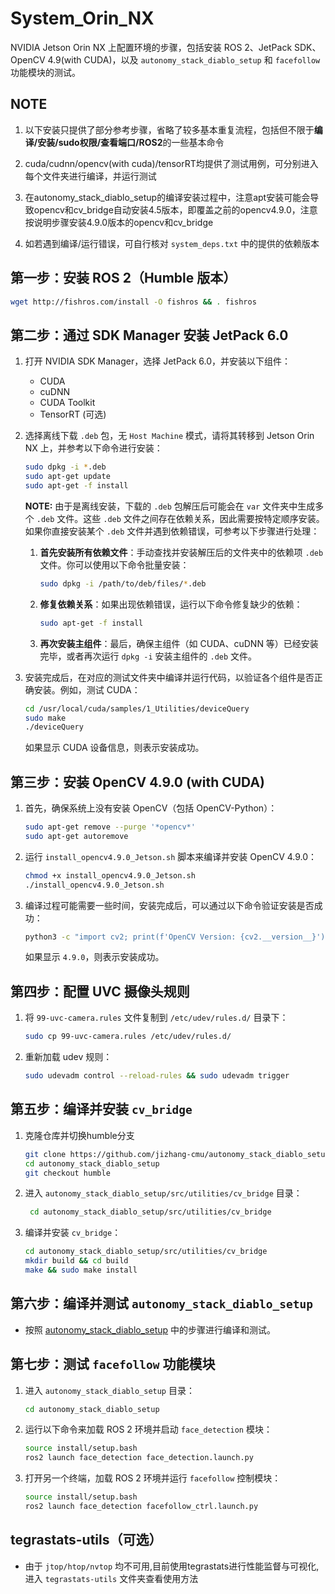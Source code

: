 
# System_Orin_NX

NVIDIA Jetson Orin NX 上配置环境的步骤，包括安装 ROS 2、JetPack SDK、OpenCV 4.9(with CUDA)，以及 `autonomy_stack_diablo_setup` 和 `facefollow` 功能模块的测试。

## NOTE

1. 以下安装只提供了部分参考步骤，省略了较多基本重复流程，包括但不限于**编译/安装/sudo权限/查看端口/ROS2**的一些基本命令

2. cuda/cudnn/opencv(with cuda)/tensorRT均提供了测试用例，可分别进入每个文件夹进行编译，并运行测试

3. 在autonomy_stack_diablo_setup的编译安装过程中，注意apt安装可能会导致opencv和cv_bridge自动安装4.5版本，即覆盖之前的opencv4.9.0，注意按说明步骤安装4.9.0版本的opencv和cv_bridge

4. 如若遇到编译/运行错误，可自行核对 `system_deps.txt` 中的提供的依赖版本

## 第一步：安装 ROS 2（Humble 版本）

   ```bash
   wget http://fishros.com/install -O fishros && . fishros
   ```

## 第二步：通过 SDK Manager 安装 JetPack 6.0

1. 打开 NVIDIA SDK Manager，选择 JetPack 6.0，并安装以下组件：
   - CUDA
   - cuDNN
   - CUDA Toolkit
   - TensorRT (可选)

2. 选择离线下载 `.deb` 包，无 `Host Machine` 模式，请将其转移到 Jetson Orin NX 上，并参考以下命令进行安装：

   ```bash
   sudo dpkg -i *.deb
   sudo apt-get update
   sudo apt-get -f install
   ```

   **NOTE:** 由于是离线安装，下载的 `.deb` 包解压后可能会在 `var` 文件夹中生成多个 `.deb` 文件。这些 `.deb` 文件之间存在依赖关系，因此需要按特定顺序安装。如果你直接安装某个 `.deb` 文件并遇到依赖错误，可参考以下步骤进行处理：
   
   1. **首先安装所有依赖文件**：手动查找并安装解压后的文件夹中的依赖项 `.deb` 文件。你可以使用以下命令批量安装：

      ```bash
      sudo dpkg -i /path/to/deb/files/*.deb
      ```

   2. **修复依赖关系**：如果出现依赖错误，运行以下命令修复缺少的依赖：

      ```bash
      sudo apt-get -f install
      ```

   3. **再次安装主组件**：最后，确保主组件（如 CUDA、cuDNN 等）已经安装完毕，或者再次运行 `dpkg -i` 安装主组件的 `.deb` 文件。

3. 安装完成后，在对应的测试文件夹中编译并运行代码，以验证各个组件是否正确安装。例如，测试 CUDA：

   ```bash
   cd /usr/local/cuda/samples/1_Utilities/deviceQuery
   sudo make
   ./deviceQuery
   ```

   如果显示 CUDA 设备信息，则表示安装成功。

## 第三步：安装 OpenCV 4.9.0 (with CUDA)

1. 首先，确保系统上没有安装 OpenCV（包括 OpenCV-Python）：

   ```bash
   sudo apt-get remove --purge '*opencv*'
   sudo apt-get autoremove
   ```

2. 运行 `install_opencv4.9.0_Jetson.sh` 脚本来编译并安装 OpenCV 4.9.0：

   ```bash
   chmod +x install_opencv4.9.0_Jetson.sh
   ./install_opencv4.9.0_Jetson.sh
   ```

3. 编译过程可能需要一些时间，安装完成后，可以通过以下命令验证安装是否成功：

   ```bash
   python3 -c "import cv2; print(f'OpenCV Version: {cv2.__version__}'); print(f'CUDA Support: {cv2.cuda.getCudaEnabledDeviceCount() > 0}')"
   ```

   如果显示 `4.9.0`，则表示安装成功。

## 第四步：配置 UVC 摄像头规则

1. 将 `99-uvc-camera.rules` 文件复制到 `/etc/udev/rules.d/` 目录下：

   ```bash
   sudo cp 99-uvc-camera.rules /etc/udev/rules.d/
   ```

2. 重新加载 udev 规则：

   ```bash
   sudo udevadm control --reload-rules && sudo udevadm trigger
   ```

## 第五步：编译并安装 `cv_bridge`

1. 克隆仓库并切换humble分支

    ```bash
    git clone https://github.com/jizhang-cmu/autonomy_stack_diablo_setup.git
    cd autonomy_stack_diablo_setup
    git checkout humble   
    ```

2. 进入 `autonomy_stack_diablo_setup/src/utilities/cv_bridge` 目录：

   ```bash
    cd autonomy_stack_diablo_setup/src/utilities/cv_bridge
    ```

3. 编译并安装 `cv_bridge`：

   ```bash
   cd autonomy_stack_diablo_setup/src/utilities/cv_bridge
   mkdir build && cd build
   make && sudo make install
   ```

## 第六步：编译并测试 `autonomy_stack_diablo_setup`

- 按照 [autonomy_stack_diablo_setup](https://github.com/jizhang-cmu/autonomy_stack_diablo_setup) 中的步骤进行编译和测试。

## 第七步：测试 `facefollow` 功能模块

1. 进入 `autonomy_stack_diablo_setup` 目录：

   ```bash
   cd autonomy_stack_diablo_setup
   ```

2. 运行以下命令来加载 ROS 2 环境并启动 `face_detection` 模块：

   ```bash
   source install/setup.bash
   ros2 launch face_detection face_detection.launch.py
   ```

3. 打开另一个终端，加载 ROS 2 环境并运行 `facefollow` 控制模块：

   ```bash
   source install/setup.bash
   ros2 launch face_detection facefollow_ctrl.launch.py
   ```

## tegrastats-utils（可选）

- 由于 `jtop/htop/nvtop` 均不可用,目前使用tegrastats进行性能监督与可视化,进入 `tegrastats-utils` 文件夹查看使用方法